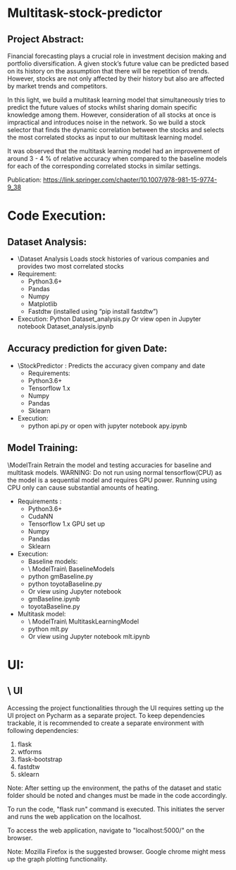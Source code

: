 # Multitask-stock-predictor

## Project Abstract: 
Financial forecasting plays a crucial role in investment decision making and portfolio diversification. A given stock’s future value can be predicted based on its history on the assumption that there will be repetition of trends. However, stocks are not only affected by their history but also are affected by market trends and competitors. 

In this light, we build a multitask learning model that simultaneously tries to predict the future values of stocks whilst sharing domain specific knowledge among them. However, consideration of all stocks at once is impractical and introduces noise in the network. So we build a stock selector that finds the dynamic correlation between the stocks and selects the most correlated stocks as input to our multitask learning model.

It was observed that the multitask learning model had an improvement of around 3 - 4 % of relative accuracy when compared to the baseline models for each of the corresponding correlated stocks in similar settings.

Publication: https://link.springer.com/chapter/10.1007/978-981-15-9774-9_38

# Code Execution: 
## Dataset Analysis:
  * \Dataset Analysis
    Loads stock histories of various companies and provides two most correlated stocks
* Requirement:
    * Python3.6+
    * Pandas
    * Numpy
    * Matplotlib
    * Fastdtw   (installed using “pip install fastdtw”)
* Execution:
   Python Dataset_analysis.py
   Or view open in Jupyter notebook Dataset_analysis.ipynb



## Accuracy prediction for given Date:
* \StockPredictor : Predicts the accuracy given company and date
  * Requirements:
  * Python3.6+
  * Tensorflow 1.x
  * Numpy
  * Pandas
  * Sklearn
* Execution:
  * python api.py or open with jupyter notebook apy.ipynb


## Model Training:
\ModelTrain
Retrain the model and testing accuracies for baseline and multitask models.
WARNING: Do not run using normal tensorflow(CPU) as the model is a sequential model and requires GPU power. Running using CPU only can cause substantial amounts of heating.
* Requirements :
  * Python3.6+
  * CudaNN
  * Tensorflow 1.x GPU set up
  * Numpy
  * Pandas
  * Sklearn
* Execution:
	* Baseline models:
    * \ ModelTrain\ BaselineModels
    * python gmBaseline.py
    * python toyotaBaseline.py
    * Or view using Jupyter notebook
    * gmBaseline.ipynb
    * toyotaBaseline.py
* Multitask model:
  * \ ModelTrain\ MultitaskLearningModel
  * python mlt.py
  * Or view using Jupyter notebook mlt.ipynb

# UI:
  ## \ UI
Accessing the project functionalities through the UI requires setting up the UI project on Pycharm as a separate project.
To keep dependencies trackable, it is recommended to create a separate environment with following dependencies:
1) flask
2) wtforms
3) flask-bootstrap
4) fastdtw
5) sklearn

Note: After setting up the environment, the paths of the dataset and static folder should be noted and changes must be made in the code accordingly.

To run the code, "flask run" command is executed. This initiates the server and runs the web application on the localhost.

To access the web application, navigate to "localhost:5000/" on the browser.

Note: Mozilla Firefox is the suggested browser. Google chrome might mess up the graph plotting functionality.  


